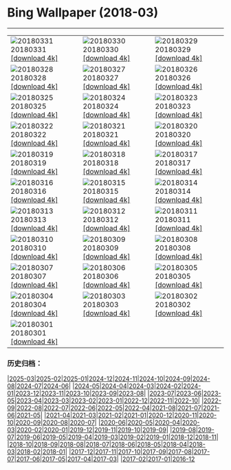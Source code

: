 # Bing Wallpaper (2018-03)
**************

<table><tr><td><img class="wallpaper" src="https://www.bing.com/az/hprichbg/rb/MarshmallowPeeps_ZH-CN7218406167_1920x1080.jpg" alt="20180331"> 20180331 <a class="wallpaper_link" href="https://www.bing.com/az/hprichbg/rb/MarshmallowPeeps_ZH-CN7218406167_UHD.jpg">[download 4k]</a></td><td><img class="wallpaper" src="https://www.bing.com/az/hprichbg/rb/NationalSpring_ZH-CN12829622213_1920x1080.jpg" alt="20180330"> 20180330 <a class="wallpaper_link" href="https://www.bing.com/az/hprichbg/rb/NationalSpring_ZH-CN12829622213_UHD.jpg">[download 4k]</a></td><td><img class="wallpaper" src="https://www.bing.com/az/hprichbg/rb/SplitVestibule_ZH-CN14312716793_1920x1080.jpg" alt="20180329"> 20180329 <a class="wallpaper_link" href="https://www.bing.com/az/hprichbg/rb/SplitVestibule_ZH-CN14312716793_UHD.jpg">[download 4k]</a></td></tr><tr><td><img class="wallpaper" src="https://www.bing.com/az/hprichbg/rb/HawaMahal_ZH-CN7126476273_1920x1080.jpg" alt="20180328"> 20180328 <a class="wallpaper_link" href="https://www.bing.com/az/hprichbg/rb/HawaMahal_ZH-CN7126476273_UHD.jpg">[download 4k]</a></td><td><img class="wallpaper" src="https://www.bing.com/az/hprichbg/rb/NCGSLShorelands_ZH-CN10992961198_1920x1080.jpg" alt="20180327"> 20180327 <a class="wallpaper_link" href="https://www.bing.com/az/hprichbg/rb/NCGSLShorelands_ZH-CN10992961198_UHD.jpg">[download 4k]</a></td><td><img class="wallpaper" src="https://www.bing.com/az/hprichbg/rb/DragonflyMacro_ZH-CN9950962027_1920x1080.jpg" alt="20180326"> 20180326 <a class="wallpaper_link" href="https://www.bing.com/az/hprichbg/rb/DragonflyMacro_ZH-CN9950962027_UHD.jpg">[download 4k]</a></td></tr><tr><td><img class="wallpaper" src="https://www.bing.com/az/hprichbg/rb/BrokenObelisk_ZH-CN11618156016_1920x1080.jpg" alt="20180325"> 20180325 <a class="wallpaper_link" href="https://www.bing.com/az/hprichbg/rb/BrokenObelisk_ZH-CN11618156016_UHD.jpg">[download 4k]</a></td><td><img class="wallpaper" src="https://www.bing.com/az/hprichbg/rb/Poortersloge_ZH-CN11453345050_1920x1080.jpg" alt="20180324"> 20180324 <a class="wallpaper_link" href="https://www.bing.com/az/hprichbg/rb/Poortersloge_ZH-CN11453345050_UHD.jpg">[download 4k]</a></td><td><img class="wallpaper" src="https://www.bing.com/az/hprichbg/rb/ToucanetEcuador_ZH-CN11298988903_1920x1080.jpg" alt="20180323"> 20180323 <a class="wallpaper_link" href="https://www.bing.com/az/hprichbg/rb/ToucanetEcuador_ZH-CN11298988903_UHD.jpg">[download 4k]</a></td></tr><tr><td><img class="wallpaper" src="https://www.bing.com/az/hprichbg/rb/PeruCanyonClouds_ZH-CN10405307621_1920x1080.jpg" alt="20180322"> 20180322 <a class="wallpaper_link" href="https://www.bing.com/az/hprichbg/rb/PeruCanyonClouds_ZH-CN10405307621_UHD.jpg">[download 4k]</a></td><td><img class="wallpaper" src="https://www.bing.com/az/hprichbg/rb/WorldWaterDay_ZH-CN11747740536_1920x1080.jpg" alt="20180321"> 20180321 <a class="wallpaper_link" href="https://www.bing.com/az/hprichbg/rb/WorldWaterDay_ZH-CN11747740536_UHD.jpg">[download 4k]</a></td><td><img class="wallpaper" src="https://www.bing.com/az/hprichbg/rb/Sunbird1_ZH-CN12058461588_1920x1080.jpg" alt="20180320"> 20180320 <a class="wallpaper_link" href="https://www.bing.com/az/hprichbg/rb/Sunbird1_ZH-CN12058461588_UHD.jpg">[download 4k]</a></td></tr><tr><td><img class="wallpaper" src="https://www.bing.com/az/hprichbg/rb/TulipsEquinox_ZH-CN11213785857_1920x1080.jpg" alt="20180319"> 20180319 <a class="wallpaper_link" href="https://www.bing.com/az/hprichbg/rb/TulipsEquinox_ZH-CN11213785857_UHD.jpg">[download 4k]</a></td><td><img class="wallpaper" src="https://www.bing.com/az/hprichbg/rb/DragonBridge_ZH-CN12321283639_1920x1080.jpg" alt="20180318"> 20180318 <a class="wallpaper_link" href="https://www.bing.com/az/hprichbg/rb/DragonBridge_ZH-CN12321283639_UHD.jpg">[download 4k]</a></td><td><img class="wallpaper" src="https://www.bing.com/az/hprichbg/rb/XmasTreeRoad_ZH-CN11556502034_1920x1080.jpg" alt="20180317"> 20180317 <a class="wallpaper_link" href="https://www.bing.com/az/hprichbg/rb/XmasTreeRoad_ZH-CN11556502034_UHD.jpg">[download 4k]</a></td></tr><tr><td><img class="wallpaper" src="https://www.bing.com/az/hprichbg/rb/RossErrilly_ZH-CN11204408260_1920x1080.jpg" alt="20180316"> 20180316 <a class="wallpaper_link" href="https://www.bing.com/az/hprichbg/rb/RossErrilly_ZH-CN11204408260_UHD.jpg">[download 4k]</a></td><td><img class="wallpaper" src="https://www.bing.com/az/hprichbg/rb/WolongPanda_ZH-CN10957042976_1920x1080.jpg" alt="20180315"> 20180315 <a class="wallpaper_link" href="https://www.bing.com/az/hprichbg/rb/WolongPanda_ZH-CN10957042976_UHD.jpg">[download 4k]</a></td><td><img class="wallpaper" src="https://www.bing.com/az/hprichbg/rb/PaperboyoOctopus_ZH-CN9384087611_1920x1080.jpg" alt="20180314"> 20180314 <a class="wallpaper_link" href="https://www.bing.com/az/hprichbg/rb/PaperboyoOctopus_ZH-CN9384087611_UHD.jpg">[download 4k]</a></td></tr><tr><td><img class="wallpaper" src="https://www.bing.com/az/hprichbg/rb/ToroidalBubble_ZH-CN10711997835_1920x1080.jpg" alt="20180313"> 20180313 <a class="wallpaper_link" href="https://www.bing.com/az/hprichbg/rb/ToroidalBubble_ZH-CN10711997835_UHD.jpg">[download 4k]</a></td><td><img class="wallpaper" src="https://www.bing.com/az/hprichbg/rb/PulauWayagIslands_ZH-CN11954777980_1920x1080.jpg" alt="20180312"> 20180312 <a class="wallpaper_link" href="https://www.bing.com/az/hprichbg/rb/PulauWayagIslands_ZH-CN11954777980_UHD.jpg">[download 4k]</a></td><td><img class="wallpaper" src="https://www.bing.com/az/hprichbg/rb/Sanderlings_ZH-CN9697685009_1920x1080.jpg" alt="20180311"> 20180311 <a class="wallpaper_link" href="https://www.bing.com/az/hprichbg/rb/Sanderlings_ZH-CN9697685009_UHD.jpg">[download 4k]</a></td></tr><tr><td><img class="wallpaper" src="https://www.bing.com/az/hprichbg/rb/OlomoucClock_ZH-CN14494749598_1920x1080.jpg" alt="20180310"> 20180310 <a class="wallpaper_link" href="https://www.bing.com/az/hprichbg/rb/OlomoucClock_ZH-CN14494749598_UHD.jpg">[download 4k]</a></td><td><img class="wallpaper" src="https://www.bing.com/az/hprichbg/rb/JohnstonCanyon_ZH-CN13093779174_1920x1080.jpg" alt="20180309"> 20180309 <a class="wallpaper_link" href="https://www.bing.com/az/hprichbg/rb/JohnstonCanyon_ZH-CN13093779174_UHD.jpg">[download 4k]</a></td><td><img class="wallpaper" src="https://www.bing.com/az/hprichbg/rb/DCCB_ZH-CN12497477745_1920x1080.jpg" alt="20180308"> 20180308 <a class="wallpaper_link" href="https://www.bing.com/az/hprichbg/rb/DCCB_ZH-CN12497477745_UHD.jpg">[download 4k]</a></td></tr><tr><td><img class="wallpaper" src="https://www.bing.com/az/hprichbg/rb/FearlessGirl_ZH-CN8770808173_1920x1080.jpg" alt="20180307"> 20180307 <a class="wallpaper_link" href="https://www.bing.com/az/hprichbg/rb/FearlessGirl_ZH-CN8770808173_UHD.jpg">[download 4k]</a></td><td><img class="wallpaper" src="https://www.bing.com/az/hprichbg/rb/NovaScotiaIce_ZH-CN11765767656_1920x1080.jpg" alt="20180306"> 20180306 <a class="wallpaper_link" href="https://www.bing.com/az/hprichbg/rb/NovaScotiaIce_ZH-CN11765767656_UHD.jpg">[download 4k]</a></td><td><img class="wallpaper" src="https://www.bing.com/az/hprichbg/rb/Landsat7Bahamas_ZH-CN8824105008_1920x1080.jpg" alt="20180305"> 20180305 <a class="wallpaper_link" href="https://www.bing.com/az/hprichbg/rb/Landsat7Bahamas_ZH-CN8824105008_UHD.jpg">[download 4k]</a></td></tr><tr><td><img class="wallpaper" src="https://www.bing.com/az/hprichbg/rb/SeattlePublicLibrary_ZH-CN9936150641_1920x1080.jpg" alt="20180304"> 20180304 <a class="wallpaper_link" href="https://www.bing.com/az/hprichbg/rb/SeattlePublicLibrary_ZH-CN9936150641_UHD.jpg">[download 4k]</a></td><td><img class="wallpaper" src="https://www.bing.com/az/hprichbg/rb/AustralianBaobab_ZH-CN9394891464_1920x1080.jpg" alt="20180303"> 20180303 <a class="wallpaper_link" href="https://www.bing.com/az/hprichbg/rb/AustralianBaobab_ZH-CN9394891464_UHD.jpg">[download 4k]</a></td><td><img class="wallpaper" src="https://www.bing.com/az/hprichbg/rb/MountainCougar_ZH-CN11605954810_1920x1080.jpg" alt="20180302"> 20180302 <a class="wallpaper_link" href="https://www.bing.com/az/hprichbg/rb/MountainCougar_ZH-CN11605954810_UHD.jpg">[download 4k]</a></td></tr><tr><td><img class="wallpaper" src="https://www.bing.com/az/hprichbg/rb/LanternFestial_ZH-CN13235289391_1920x1080.jpg" alt="20180301"> 20180301 <a class="wallpaper_link" href="https://www.bing.com/az/hprichbg/rb/LanternFestial_ZH-CN13235289391_UHD.jpg">[download 4k]</a></td><td></td><td></td></tr></table>

### 历史归档：

|[2025-03](/../2025-03/2025-03.md)|[2025-02](/../2025-02/2025-02.md)|[2025-01](/../2025-01/2025-01.md)|[2024-12](/../2024-12/2024-12.md)|[2024-11](/../2024-11/2024-11.md)|[2024-10](/../2024-10/2024-10.md)|[2024-09](/../2024-09/2024-09.md)|[2024-08](/../2024-08/2024-08.md)|[2024-07](/../2024-07/2024-07.md)|[2024-06](/../2024-06/2024-06.md)|
|[2024-05](/../2024-05/2024-05.md)|[2024-04](/../2024-04/2024-04.md)|[2024-03](/../2024-03/2024-03.md)|[2024-02](/../2024-02/2024-02.md)|[2024-01](/../2024-01/2024-01.md)|[2023-12](/../2023-12/2023-12.md)|[2023-11](/../2023-11/2023-11.md)|[2023-10](/../2023-10/2023-10.md)|[2023-09](/../2023-09/2023-09.md)|[2023-08](/../2023-08/2023-08.md)|
|[2023-07](/../2023-07/2023-07.md)|[2023-06](/../2023-06/2023-06.md)|[2023-05](/../2023-05/2023-05.md)|[2023-04](/../2023-04/2023-04.md)|[2023-03](/../2023-03/2023-03.md)|[2023-02](/../2023-02/2023-02.md)|[2023-01](/../2023-01/2023-01.md)|[2022-12](/../2022-12/2022-12.md)|[2022-11](/../2022-11/2022-11.md)|[2022-10](/../2022-10/2022-10.md)|
|[2022-09](/../2022-09/2022-09.md)|[2022-08](/../2022-08/2022-08.md)|[2022-07](/../2022-07/2022-07.md)|[2022-06](/../2022-06/2022-06.md)|[2022-05](/../2022-05/2022-05.md)|[2022-04](/../2022-04/2022-04.md)|[2021-08](/../2021-08/2021-08.md)|[2021-07](/../2021-07/2021-07.md)|[2021-06](/../2021-06/2021-06.md)|[2021-05](/../2021-05/2021-05.md)|
|[2021-04](/../2021-04/2021-04.md)|[2021-03](/../2021-03/2021-03.md)|[2021-02](/../2021-02/2021-02.md)|[2021-01](/../2021-01/2021-01.md)|[2020-12](/../2020-12/2020-12.md)|[2020-11](/../2020-11/2020-11.md)|[2020-10](/../2020-10/2020-10.md)|[2020-09](/../2020-09/2020-09.md)|[2020-08](/../2020-08/2020-08.md)|[2020-07](/../2020-07/2020-07.md)|
|[2020-06](/../2020-06/2020-06.md)|[2020-05](/../2020-05/2020-05.md)|[2020-04](/../2020-04/2020-04.md)|[2020-03](/../2020-03/2020-03.md)|[2020-02](/../2020-02/2020-02.md)|[2020-01](/../2020-01/2020-01.md)|[2019-12](/../2019-12/2019-12.md)|[2019-11](/../2019-11/2019-11.md)|[2019-10](/../2019-10/2019-10.md)|[2019-09](/../2019-09/2019-09.md)|
|[2019-08](/../2019-08/2019-08.md)|[2019-07](/../2019-07/2019-07.md)|[2019-06](/../2019-06/2019-06.md)|[2019-05](/../2019-05/2019-05.md)|[2019-04](/../2019-04/2019-04.md)|[2019-03](/../2019-03/2019-03.md)|[2019-02](/../2019-02/2019-02.md)|[2019-01](/../2019-01/2019-01.md)|[2018-12](/../2018-12/2018-12.md)|[2018-11](/../2018-11/2018-11.md)|
|[2018-10](/../2018-10/2018-10.md)|[2018-09](/../2018-09/2018-09.md)|[2018-08](/../2018-08/2018-08.md)|[2018-07](/../2018-07/2018-07.md)|[2018-06](/../2018-06/2018-06.md)|[2018-05](/../2018-05/2018-05.md)|[2018-04](/../2018-04/2018-04.md)|[2018-03](/2018-03.md)|[2018-02](/../2018-02/2018-02.md)|[2018-01](/../2018-01/2018-01.md)|
|[2017-12](/../2017-12/2017-12.md)|[2017-11](/../2017-11/2017-11.md)|[2017-10](/../2017-10/2017-10.md)|[2017-09](/../2017-09/2017-09.md)|[2017-08](/../2017-08/2017-08.md)|[2017-07](/../2017-07/2017-07.md)|[2017-06](/../2017-06/2017-06.md)|[2017-05](/../2017-05/2017-05.md)|[2017-04](/../2017-04/2017-04.md)|[2017-03](/../2017-03/2017-03.md)|
|[2017-02](/../2017-02/2017-02.md)|[2017-01](/../2017-01/2017-01.md)|[2016-12](/../2016-12/2016-12.md)